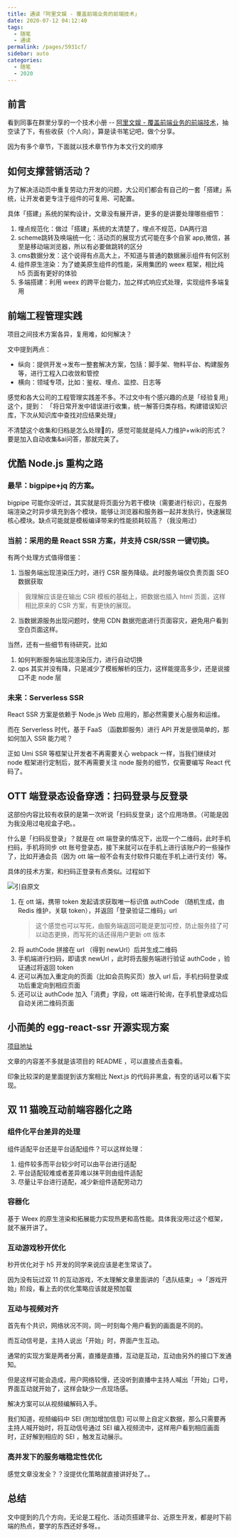 ```yaml
---
title: 通读「阿里文娱 - 覆盖前端业务的前端技术」
date: 2020-07-12 04:12:40
tags: 
  - 随笔
  - 通读
permalink: /pages/5931cf/
sidebar: auto
categories: 
  - 随笔
  - 2020
---
```


## 前言

看到同事在群里分享的一个技术小册 -- [阿里文娱 - 覆盖前端业务的前端技术](https://zhuanlan.zhihu.com/p/129673500)，抽空读了下，有些收获（个人向），算是读书笔记吧，做个分享。

因为有多个章节，下面就以技术章节作为本文行文的顺序

<!--more-->

## 如何支撑营销活动？

为了解决活动页中重复劳动力开发的问题，大公司们都会有自己的一套「搭建」系统，让开发者更专注于组件的可复用、可配置。

具体「搭建」系统的架构设计，文章没有展开讲，更多的是讲要处理哪些细节：
1. 埋点规范化：做过「搭建」系统的太清楚了，埋点不规范，DA两行泪
2. scheme跳转及唤端统一化：活动页的展现方式可能在多个自家 app,微信，甚至是移动端浏览器，所以有必要做跳转的区分
3. cms数据分发：这个说得有点高大上，不知道与普通的数据展示组件有何区别
4. 组件原生渲染：为了媲美原生组件的性能，采用集团的 weex 框架，相比纯 h5 页面有更好的体验
5. 多端搭建：利用 weex 的跨平台能力，加之样式响应式处理，实现组件多端复用


## 前端工程管理实践

项目之间技术方案各异，复用难，如何解决？

文中提到两点：
- 纵向：提供开发->发布一整套解决方案，包括：脚手架、物料平台、构建服务等，进行工程入口收敛和管控
- 横向：领域专项，比如：鉴权、埋点、监控、日志等

感觉和各大公司的工程管理实践差不多。不过文中有个感兴趣的点是「经验复用」这个，提到：
「将日常开发中错误进行收集，统一解答归类存档，构建错误知识库，下次从知识库中查找对应结果处理」

不清楚这个收集和归档是怎么处理的，感觉可能就是纯人力维护+wiki的形式？要是加入自动收集&ai问答，那就完美了。

## 优酷 Node.js 重构之路

### 最早：bigpipe+jq 的方案。

bigpipe 可能你没听过，其实就是将页面分为若干模块（需要进行标识），在服务端渲染之时异步填充到各个模块，能够让浏览器和服务器一起并发执行，快速展现核心模块。缺点可能就是模板编译带来的性能损耗较高？（我没用过）

### 当前：采用的是 React SSR 方案，并支持 CSR/SSR 一键切换。

有两个处理方式值得借鉴：

1. 当服务端出现渲染压力时，进行 CSR 服务降级。此时服务端仅负责页面 SEO 数据获取
 > 我理解应该是在输出 CSR 模板的基础上，把数据也插入 html 页面，这样相比原来的 CSR 方案，有更快的展现。
2. 当数据源服务出现问题时，使用 CDN 数据兜底进行页面容灾，避免用户看到空白页面这样。

当然，还有一些细节有待研究，比如
1. 如何判断服务端出现渲染压力，进行自动切换
2. qps 其实并没有降，只是减少了模板解析的压力，这样能提高多少，还是说接口不走 node 层

### 未来：Serverless SSR

React SSR 方案是依赖于 Node.js Web 应用的，那必然需要关心服务和运维。

而在 Serverless 时代，基于 FaaS （函数即服务）进行 API 开发是很简单的，那如何加入 SSR 能力呢？

正如 Umi SSR 等框架让开发者不再需要关心 webpack 一样，当我们继续对 node 框架进行定制后，就不再需要关注 node 服务的细节，仅需要编写 React 代码了。


## OTT 端登录态设备穿透：扫码登录与反登录

这部份内容比较有收获的是第一次听说「扫码反登录」这个应用场景。（可能是因为我没用过电视盒子吧。。

什么是「扫码反登录」？就是在 ott 端登录的情况下，出现一个二维码，此时手机扫码，手机将同步 ott 账号登录态，接下来就可以在手机上进行该账户的一些操作了，比如开通会员（因为 ott 端一般不会有支付软件只能在手机上进行支付）等。

具体的技术方案，和扫码正登录有点类似。过程如下

![引自原文](https://sf1-dycdn-tos.pstatp.com/obj/eden-cn/nupohneh7nupehpqnulog/img/ott.png)

1. 在 ott 端，携带 token 发起请求获取唯一标识值 authCode （随机生成，由 Redis 维护，关联 token），并返回「登录验证二维码」url
    > 这个感觉也可以写死，由服务端返回可能是更加可控，防止服务挂了可以动态更换，而写死的话还得用户更新 ott 版本
2. 将 authCode 拼接在 url （得到 newUrl）后并生成二维码
3. 手机端进行扫码，即请求 newUrl ，此时将去服务端进行验证 authCode ，验证通过将返回 token
4. 还可以再加入重定向的页面（比如会员购买页）放入 url 后，手机扫码登录成功后重定向到相应页面
5. 还可以让 authCode 加入「消费」字段，ott 端进行轮询，在手机登录成功后自动关闭二维码页面

## 小而美的 egg-react-ssr 开源实现方案

[项目地址](https://github.com/ykfe/egg-react-ssr)

文章的内容差不多就是该项目的 README ，可以直接点击查看。

印象比较深的是里面提到该方案相比 Next.js 的代码非黑盒，有空的话可以看下实现。

## 双 11 猫晚互动前端容器化之路

### 组件化平台差异的处理

组件适配平台还是平台适配组件？可以这样处理：
1. 组件较多而平台较少时可以由平台进行适配
2. 平台适配较难或者差异难以抹平则由组件适配
3. 尽量让平台进行适配，减少新组件适配劳动力

### 容器化

基于 Weex 的原生渲染和拓展能力实现热更和高性能。具体我没用过这个框架，就不展开讲了。

### 互动游戏秒开优化

秒开优化对于 h5 开发的同学来说应该是老生常谈了。

因为没有玩过双 11 的互动游戏，不太理解文章里面讲的「选队结束」->「游戏开始」阶段，看上去的优化策略应该就是预加载

### 互动与视频对齐

首先有个共识，网络状况不同，同一时刻每个用户看到的画面是不同的。

而互动信号是，主持人说出「开始」时，界面产生互动。

通常的实现方案是两者分离，直播是直播，互动是互动，互动由另外的接口下发通知。

但是这样可能会造成，用户网络较慢，还没听到直播中主持人喊出「开始」口号，界面互动就开始了，这样会缺少一点现场感。

解决方案可以从视频编解码入手。

我们知道，视频编码中 SEI (附加增加信息) 可以带上自定义数据，那么只需要再主持人喊开始时，将互动信号通过 SEI 编入视频流中，这样用户看到相应画面时，正好解到相应的 SEI ，触发互动展示。

### 高并发下的服务端稳定性优化

感觉文章没发全？？没提优化策略就直接讲好处了。。


## 总结

文中提到的几个方向，无论是工程化、活动页搭建平台、近原生开发，都是时下前端的热点，要学的东西还好多呀。。